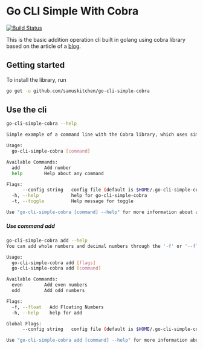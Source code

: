 # Go CLI Simple With Cobra
[![Build Status](https://travis-ci.org/samuskitchen/go-cli-simple-cobra.svg?branch=master)](https://travis-ci.org/samuskitchen/go-cli-simple-cobra)

This is the basic addition operation cli built in golang using cobra library based on the article of a [blog](https://towardsdatascience.com/how-to-create-a-cli-in-golang-with-cobra-d729641c7177).

## Getting started

To install the library, run

```sh
go get -u github.com/samuskitchen/go-cli-simple-cobra
```

## Use the cli

```sh
go-cli-simple-cobra --help

Simple example of a command line with the Cobra library, which uses simple mathematical operations

Usage:
  go-cli-simple-cobra [command]

Available Commands:
  add         Add number
  help        Help about any command

Flags:
      --config string   config file (default is $HOME/.go-cli-simple-cobra.yaml)
  -h, --help            help for go-cli-simple-cobra
  -t, --toggle          Help message for toggle

Use "go-cli-simple-cobra [command] --help" for more information about a command.
```

##### Use command add

```sh
go-cli-simple-cobra add --help
You can add whole numbers and decimal numbers through the '-f' or '--float' tag

Usage:
  go-cli-simple-cobra add [flags]
  go-cli-simple-cobra add [command]

Available Commands:
  even        Add even numbers
  odd         Add odd numbers

Flags:
  -f, --float   Add Floating Numbers
  -h, --help    help for add

Global Flags:
      --config string   config file (default is $HOME/.go-cli-simple-cobra.yaml)

Use "go-cli-simple-cobra add [command] --help" for more information about a command.
```